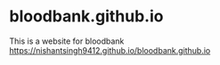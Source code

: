 # bloodbank.github.io
This is a website for bloodbank https://nishantsingh9412.github.io/bloodbank.github.io

